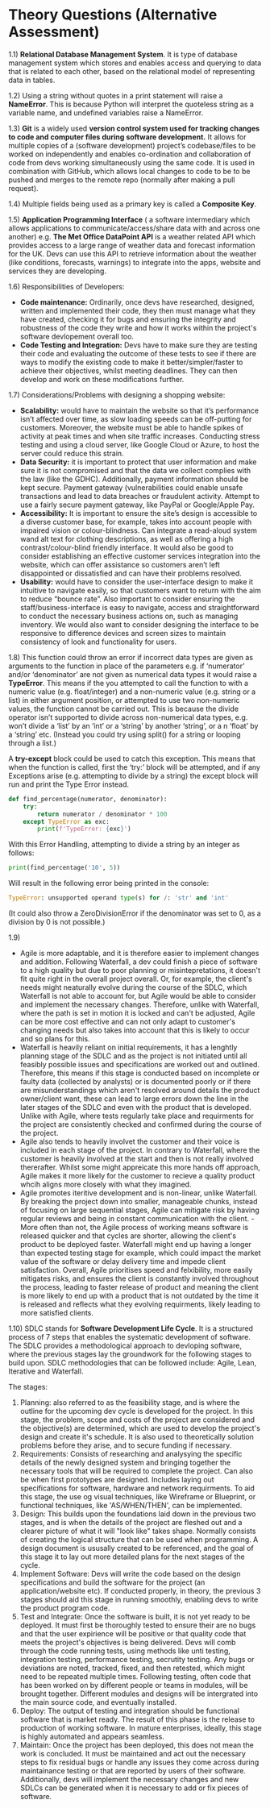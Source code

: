 # Theory Questions (Alternative Assessment)

1.1) __Relational Database Management System__. It is type of database management system which stores and enables access and querying to data that is related to each other, based on the relational model of representing data in tables.

1.2) Using a string without quotes in a print statement will raise a __NameError__. This is because Python will interpret the quoteless string as a variable name, and undefined variables raise a NameError.

1.3) __Git__ is a widely used __version control system used for tracking changes to code and computer files during software development.__ It allows for multiple copies of a (software development) project’s codebase/files to be worked on independently and enables co-ordination and collaboration of code from devs working simultaneously using the same code. It is used in combination with GitHub, which allows local changes to code to be to be pushed and merges to the remote repo (normally after making a pull request).

1.4) Multiple fields being used as a primary key is called a __Composite Key__.

1.5) __Application Programming Interface__ ( a software intermediary which allows applications to communicate/access/share data with and across one another) e.g. __The Met Office DataPoint API__ is a weather related API which provides access to a large range of weather data and forecast information for the UK. Devs can use this API to retrieve information about the weather (like conditions, forecasts, warnings) to integrate into the apps, website and services they are developing. 

1.6) Responsibilities of Developers:
- __Code maintenance:__ Ordinarily, once devs have researched, designed, written and implemented their code, they then must manage what they have created, checking it for bugs and ensuring the integrity and robustness of the code they write and how it works within the project's software devlopement overall too.
- __Code Testing and Integration:__ Devs have to make sure they are testing their code and evaluating the outcome of these tests to see if there are ways to modify the existing code to make it better/simpler/faster to achieve their objectives, whilst meeting deadlines.  They can then develop and work on these modifications further.

1.7) Considerations/Problems with designing a shopping website: 
- __Scalability:__ would have to maintain the website so that it’s performance isn’t affected over time, as slow loading speeds can be off-putting for customers. Moreover, the website must be able to handle spikes of activity at peak times and when site traffic increases. Conducting stress testing and using a cloud server, like Google Cloud or Azure, to host the server could reduce this strain.
- __Data Security:__ it is important to protect that user information and make sure it is not compromised and that the data we collect complies with the law (like the GDHC). Additionally, payment information should be kept secure. Payment gateway (vulnerabilities could enable unsafe transactions and lead to data breaches or fraudulent activity. Attempt to use a fairly secure payment gateway, like PayPal or Google/Apple Pay.
- __Accessibility:__ It is important to ensure the site’s design is accessible to a diverse customer base, for example, takes into account people with impaired vision or colour-blindness. Can integrate a read-aloud system wand alt text for clothing descriptions, as well as offering a high contrast/colour-blind friendly interface. It would also be good to consider establishing an effective customer services integration into the website, which can offer assistance so customers aren’t left disappointed or dissatisfied and can have their problems resolved.
- __Usability:__ would have to consider the user-interface design to make it intuitive to navigate easily, so that customers want to return with the aim to reduce “bounce rate”. Also important to consider ensuring the staff/business-interface is easy to navigate, access and straightforward to conduct the necessary business actions on, such as managing inventory. We would also want to consider designing the interface to be responsive to difference devices and screen sizes to maintain consistency of look and functionality for users.


1.8) This function could throw an error if incorrect data types are given as arguments to the function in place of the parameters e.g. if ‘numerator’ and/or ‘denominator’ are not given as numerical data types it would raise a __TypeError__. This means if the you attempted to call the function to with a numeric value (e.g. float/integer) and a non-numeric value (e.g. string or a list) in either argument position, or attempted to use two non-numeric values, the function cannot be carried out.  This is because the divide operator isn’t supported to divide across non-numerical data types, e.g. won’t divide a ‘list’ by an ‘int’ or a ‘string’ by another ‘string’, or a n ‘float’ by a ‘string’ etc. (Instead you could try using split() for a string or looping through a list.)

A __try-except__ block could be used to catch this exception. This means that when the function is called, first the ‘try:’ block will be attempted, and if any Exceptions arise (e.g. attempting to divide by a string) the except block will run and print the Type Error instead.
```python
def find_percentage(numerator, denominator):
    try:
        return numerator / denominator * 100
    except TypeError as exc:
        print(f'TypeError: {exc}')
```
With this Error Handling, attempting to divide a string by an integer as follows:
```python
print(find_percentage('10', 5))
```
Will result in the following error being printed in the console:
```python
TypeError: unsupported operand type(s) for /: 'str' and 'int' 
```
(It could also throw a ZeroDivisionError if the denominator was set to 0, as a division by 0 is not possible.)

1.9) 
- Agile is more adaptable, and it is therefore easier to implement changes and addition. Following Waterfall,  a dev could finish a piece of software to a high quality but due to poor planning or misintepretations, it doesn't fit quite right in the overall project overall. Or, for example, the client's needs might neaturally evolve during the course of the SDLC, which Waterfall is not able to account for, but Agile would be able to consider and implement the necessary changes. Therefore, unlike with Waterfall, where the path is set in motion it is locked and can't be adjusted, Agile can be more cost effective and can not only adapt to customer's changing needs but also takes into account that this is likely to occur and so plans for this.
- Waterfall is heavily reliant on initial requirements, it has a lenghtly planning stage of the SDLC and as the project is not initiated until all feasibly possible issues and specifications are worked out and outlined. Therefore, this means if this stage is conducted based on incomplete or faulty data (collected by analysts) or is documented poorly or if there are misunderstandings which aren't resolved around details the product owner/client want, these can lead to large errors down the line in the later stages of the SDLC and even with the product that is developed. Unlike with Agile, where tests regularly take place and requirments for the project are consistently checked and confirmed during the course of the project.
- Agile also tends to heavily involvet the customer and their voice is included in each stage of the project. In contrary to Waterfall, where the customer is heavily involved at the start and then is not really involved thererafter. Whilst some might appreicate this more hands off approach, Agile makes it more likely for the customer to recieve a quality product whcih aligns more closely with what they imagined.
- Agile promotes iteritive development and is non-linear, unlike Waterfall. By breaking the project down into smaller, manageable chunks, instead of focusing on large sequential stages, Agile can mitigate risk by having regular reviews and being in constant communication with the client.
-More often than not, the Agile process of working means software is released quicker and that cycles are shorter, allowing the client's product to be deployed faster. Waterfall might end up having a longer than expected testing stage for example, which could impact the market value of the software or delay delivery time and impede client satisfaction.
Overall, Agile prioritises speed and felxibility, more easily mitigates risks, and ensures the client is constantly involved throughout the process, leading to faster release of product and meaning the client is more likely to end up with a product that is not outdated by the time it is released and reflects what they evolving requirments, likely leading to more satisfied clients. 


1.10) SDLC stands for __Software Development Life Cycle__. It is a structured process of 7 steps that enables the systematic development of software. The SDLC provides a methodological approach to devloping software, where the previous stages lay the groundwork for the following stages to build upon. SDLC methodologies that can be followed include: Agile, Lean, Iterative and Waterfall.

The stages:
1. Planning: also referred to as the feasibility stage, and is where the outline for the upcoming dev cycle is developed for the project. In this stage, the problem, scope and costs of the project are considered and the objective(s) are determined, which are used to develop the project's design and create it's schedule. It is also used to theoretically solution problems before they arise, and to secure funding if necessary. 
2. Requirements: Consists of researching and analysying the specific details of the newly designed system and bringing together the necessary tools that will be required to complete the project. Can also be when first prototypes are designed. Includes laying out specifications for software, hardware and network requirments. To aid this stage, the use og visual techniques, like Wireframe or Blueprint, or functional techniques, like 'AS/WHEN/THEN', can be implemented.
3. Design: This builds upon the foundations laid down in the previous two stages, and is when the details of the project are fleshed out and a clearer picture of what it will "look like" takes shape. Normally consists of creating the logical structure that can be used when programming. A design document is ususally created to be referenced, and the goal of this stage it to lay out more detailed plans for the next stages of the cycle.
4. Implement Software: Devs will write the code based on the design specifications and build the software for the project (an application/website etc). If conducted properly, in theory, the previous 3 stages should aid this stage in running smoothly, enabling devs to write the product program code. 
5. Test and Integrate: Once the software is built, it is not yet ready to be deployed. It must first be thoroughly tested to ensure their are no bugs and that the user expirience will be positive or that quality code that meets the project's objectives is being delivered. Devs will comb through the code running tests, using methods like unti testing, integration testing, performance testing, secrutity testing. Any bugs or deviations are noted, tracked, fixed, and then retested, which might need to be repeated multiple times. Following testing, often code that has been worked on by different people or teams in modules, will be brought together. Different modules and designs will be intergrated into the main source code, and eventually installed.
6. Deploy: The output of testing and integration should be functional software that is market ready. The result of this phase is the release to production of working software. In mature enterprises, ideally, this stage is highly automated and appears seamless.
7. Maintain: Once the project has been deployed, this does not mean the work is concluded. It must be maintained and act out the necessary steps to fix residual bugs or handle any issues they come across during maintainance testing or that are reported by users of their software. Additionally, devs will implement the necessary changes and new SDLCs can be generated when it is necessary to add or fix pieces of software.

